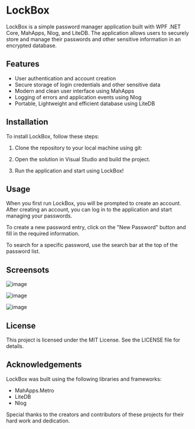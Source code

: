 # LockBox

LockBox is a simple password manager application built with WPF .NET Core, MahApps, Nlog, and LiteDB. The application allows users to securely store and manage their passwords and other sensitive information in an encrypted database.

## Features

- User authentication and account creation
- Secure storage of login credentials and other sensitive data
- Modern and clean user interface using MahApps
- Logging of errors and application events using Nlog
- Portable, Lightweight and efficient database using LiteDB

## Installation

To install LockBox, follow these steps:

1. Clone the repository to your local machine using git:

2. Open the solution in Visual Studio and build the project.

3. Run the application and start using LockBox!

## Usage

When you first run LockBox, you will be prompted to create an account. After creating an account, you can log in to the application and start managing your passwords.

To create a new password entry, click on the "New Password" button and fill in the required information. 

To search for a specific password, use the search bar at the top of the password list.

## Screensots

![image](https://user-images.githubusercontent.com/40364978/235362425-1b5be063-cbc2-4a45-8599-cff347454536.png)

![image](https://user-images.githubusercontent.com/40364978/235362405-7d9332bb-a727-410c-a39c-391115f5ea37.png)

![image](https://user-images.githubusercontent.com/40364978/235362385-b3bf663a-462c-4ddf-b209-068651af7266.png)


## License

This project is licensed under the MIT License. See the LICENSE file for details.

## Acknowledgements

LockBox was built using the following libraries and frameworks:

- MahApps.Metro
- LiteDB
- Nlog

Special thanks to the creators and contributors of these projects for their hard work and dedication.
